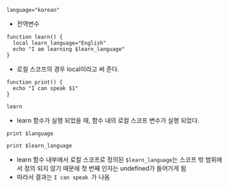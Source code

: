 ```
language="korean"
```
- 전역변수

```
function learn() {
  local learn_language="English"
  echo "I am learning $learn_language"
}
```
- 로컬 스코프의 경우 local이라고 써 준다.

```
function print() {
  echo "I can speak $1"
}
```

```
learn
```
- learn 함수가 실행 되었을 때, 함수 내의 로컬 스코프 변수가 실행 되었다.

```
print $language
```

```
print $learn_language
```
- learn 함수 내부에서 로컬 스코프로 정의된 `$learn_language`는 스코프 밖 범위에서 정의 되지 않기 때문에 첫 번째 인자는 undefined가 들어가게 됨
- 따라서 결과는 `I can speak `가 나옴